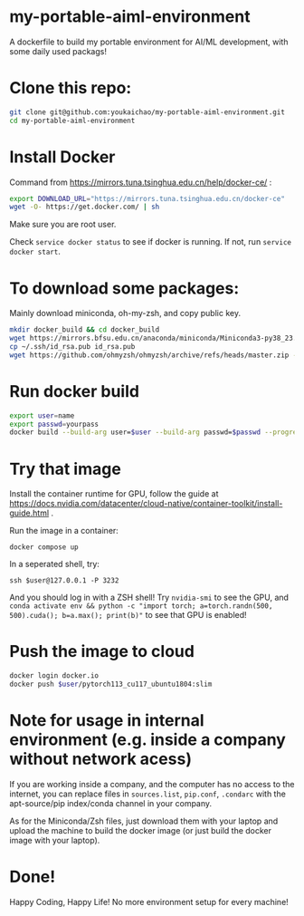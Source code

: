 # my-portable-aiml-environment
A dockerfile to build my portable environment for AI/ML development, with some daily used packags!

# Clone this repo:

```bash
git clone git@github.com:youkaichao/my-portable-aiml-environment.git
cd my-portable-aiml-environment
```

# Install Docker
Command from https://mirrors.tuna.tsinghua.edu.cn/help/docker-ce/ :
```bash
export DOWNLOAD_URL="https://mirrors.tuna.tsinghua.edu.cn/docker-ce"
wget -O- https://get.docker.com/ | sh
```
Make sure you are root user.

Check `service docker status` to see if docker is running. If not, run `service docker start`.

# To download some packages:

Mainly download miniconda, oh-my-zsh, and copy public key.

```bash
mkdir docker_build && cd docker_build
wget https://mirrors.bfsu.edu.cn/anaconda/miniconda/Miniconda3-py38_23.1.0-1-Linux-x86_64.sh -O Miniconda3.sh
cp ~/.ssh/id_rsa.pub id_rsa.pub
wget https://github.com/ohmyzsh/ohmyzsh/archive/refs/heads/master.zip -O ohmyzsh-master.zip
```

# Run docker build

```bash
export user=name
export passwd=yourpass
docker build --build-arg user=$user --build-arg passwd=$passwd --progress=plain --tag $user/pytorch113_cu117_ubuntu1804:slim .
```

# Try that image

Install the container runtime for GPU, follow the guide at https://docs.nvidia.com/datacenter/cloud-native/container-toolkit/install-guide.html .

Run the image in a container:

`docker compose up`

In a seperated shell, try:

`ssh $user@127.0.0.1 -P 3232`

And you should log in with a ZSH shell! Try `nvidia-smi` to see the GPU, and `conda activate env && python -c "import torch; a=torch.randn(500, 500).cuda(); b=a.max(); print(b)"` to see that GPU is enabled!

# Push the image to cloud

```bash
docker login docker.io
docker push $user/pytorch113_cu117_ubuntu1804:slim
```

# Note for usage in internal environment (e.g. inside a company without network acess)

If you are working inside a company, and the computer has no access to the internet, you can replace files in `sources.list`, `pip.conf`, `.condarc` with the apt-source/pip index/conda channel in your company.

As for the Miniconda/Zsh files, just download them with your laptop and upload the machine to build the docker image (or just build the docker image with your laptop).


# Done!

Happy Coding, Happy Life! No more environment setup for every machine!
